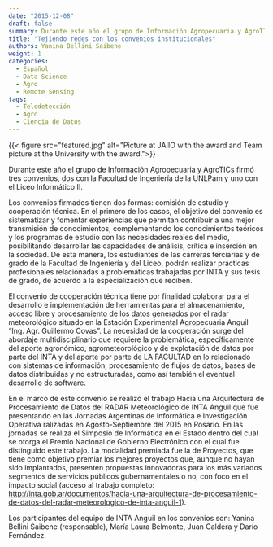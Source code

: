 ```yaml
---
date: "2015-12-08"
draft: false
summary: Durante este año el grupo de Información Agropecuaria y AgroTICs firmó tres convenios, dos con la Facultad de Ingeniería de la UNLPam y uno con el Liceo Informático II.
title: "Tejiendo redes con los convenios institucionales"
authors: Yanina Bellini Saibene
weight: 1
categories:
  - Español
  - Data Science
  - Agro
  - Remote Sensing
tags: 
  - Teledetección
  - Agro
  - Ciencia de Datos
---
```


{{< figure src="featured.jpg" alt="Picture at JAIIO with the award and Team picture at the University with the award.">}}

Durante este año el grupo de Información Agropecuaria y AgroTICs firmó tres convenios, dos con la Facultad de Ingeniería de la UNLPam y uno con el Liceo Informático II.  

Los convenios firmados tienen dos formas: comisión de estudio y cooperación técnica.  En el primero de los casos, el objetivo del convenio es sistematizar y fomentar experiencias que permitan contribuir a una mejor transmisión de conocimientos, complementando los conocimientos teóricos y los programas de estudio con las necesidades reales del medio, posibilitando desarrollar las capacidades de análisis, crítica e inserción en la sociedad. De esta manera, los estudiantes de las carreras terciarias y de grado de la Facultad de Ingeniería y del Liceo, podrán realizar prácticas profesionales relacionadas a problemáticas trabajadas por INTA y sus tesis de grado, de acuerdo a la especialización que reciben.

El convenio de cooperación técnica tiene por finalidad colaborar para el desarrollo e implementación de herramientas para el almacenamiento, acceso libre y procesamiento de los datos generados por el radar meteorológico situado en la Estación Experimental Agropecuaria Anguil “Ing. Agr. Guillermo Covas”.  La necesidad de la cooperación surge del abordaje multidisciplinario que requiere la problemática, específicamente del aporte agronómico, agrometeorológico y de explotación de datos por parte del INTA y del aporte por parte de LA FACULTAD en lo relacionado con sistemas de información, procesamiento de flujos de datos, bases de datos distribuidas y no estructuradas, como así también el eventual desarrollo de software.

En el marco de este convenio se realizó el trabajo Hacia una Arquitectura de Procesamiento de Datos del RADAR Meteorológico de INTA Anguil que fue presentando en las Jornadas Argentinas de Informática e Investigación Operativa ralizadas en Agosto-Septiembre del 2015 en Rosario. En las jornadas se realiza el Simposio de Informática en el Estado dentro del cual se otorga el Premio Nacional de Gobierno Electrónico con el cual fue distinguido este trabajo. La modalidad premiada fue la de Proyectos, que tiene como objetivo premiar los mejores proyectos que, aunque no hayan sido implantados, presenten propuestas innovadoras para los más variados segmentos de servicios públicos gubernamentales o no, con foco en el impacto social (acceso al trabajo completo: http://inta.gob.ar/documentos/hacia-una-arquitectura-de-procesamiento-de-datos-del-radar-meteorologico-de-inta-anguil-1).

Los participantes del equipo de INTA Anguil en los convenios son: Yanina Bellini Saibene (responsable), María Laura Belmonte, Juan Caldera y Darío Fernández.

